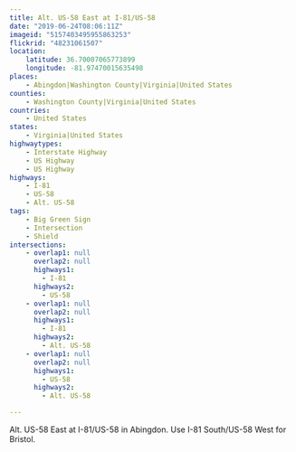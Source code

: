 ```yaml
---
title: Alt. US-58 East at I-81/US-58
date: "2019-06-24T08:06:11Z"
imageid: "5157403495955863253"
flickrid: "48231061507"
location:
    latitude: 36.70007065773899
    longitude: -81.97470015635498
places:
    - Abingdon|Washington County|Virginia|United States
counties:
    - Washington County|Virginia|United States
countries:
    - United States
states:
    - Virginia|United States
highwaytypes:
    - Interstate Highway
    - US Highway
    - US Highway
highways:
    - I-81
    - US-58
    - Alt. US-58
tags:
    - Big Green Sign
    - Intersection
    - Shield
intersections:
    - overlap1: null
      overlap2: null
      highways1:
        - I-81
      highways2:
        - US-58
    - overlap1: null
      overlap2: null
      highways1:
        - I-81
      highways2:
        - Alt. US-58
    - overlap1: null
      overlap2: null
      highways1:
        - US-58
      highways2:
        - Alt. US-58

---
```

Alt. US-58 East at I-81/US-58 in Abingdon.  Use I-81 South/US-58 West for Bristol.